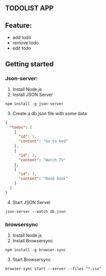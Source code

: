 ## TODOLIST APP
## Feature:
- add todo
- remove todo
- edit todo
## Getting started
### Json-server:
1. Install Node.js
2. Install JSON Server
```md
npm install -g json-server
```
3. Create a db.json file with some data
```json
{
  "todos": [
    {
      "id": 1,
      "content": "Go to bed"
    },
    {
      "id": 2,
      "content": "Watch TV"
    },
    {
      "id": 3,
      "content": "Read book"
    }
  ]
}
```
4. Start JSON Server
```md
json-server --watch db.json
```

### browsersync 
1. Install Node.js
2. Install Browsersync
```md
npm install -g browser-sync
```
3. Start Browsersync
```md
browser-sync start --server --files "*.css"
```